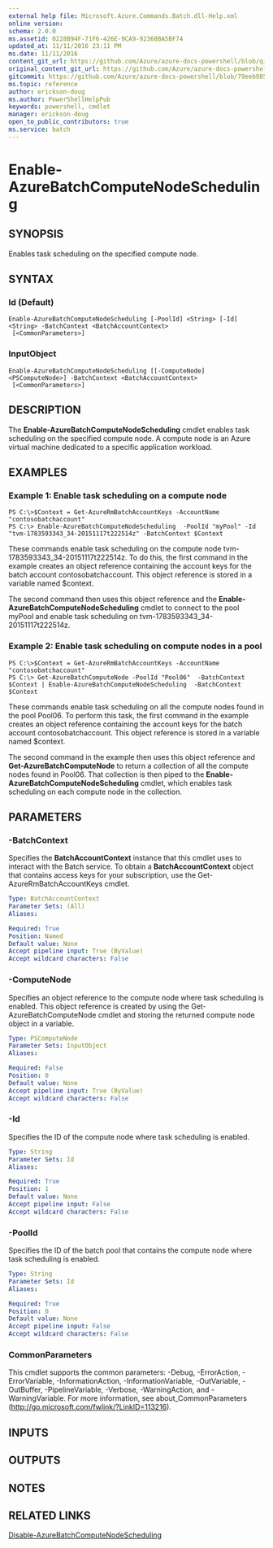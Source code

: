 ```yaml
---
external help file: Microsoft.Azure.Commands.Batch.dll-Help.xml
online version:
schema: 2.0.0
ms.assetid: 0228B94F-71F6-426E-9CA9-92368BA5BF74
updated_at: 11/11/2016 23:11 PM
ms.date: 11/11/2016
content_git_url: https://github.com/Azure/azure-docs-powershell/blob/qinezh-conceptual/azureps-cmdlets-docs/ResourceManager/AzureRM.Batch/v2.1.0/Enable-AzureBatchComputeNodeScheduling.md
original_content_git_url: https://github.com/Azure/azure-docs-powershell/blob/qinezh-conceptual/azureps-cmdlets-docs/ResourceManager/AzureRM.Batch/v2.1.0/Enable-AzureBatchComputeNodeScheduling.md
gitcommit: https://github.com/Azure/azure-docs-powershell/blob/79eeb985ea480979357fb4695832a0c3d29a48bf
ms.topic: reference
author: erickson-doug
ms.author: PowerShellHelpPub
keywords: powershell, cmdlet
manager: erickson-doug
open_to_public_contributors: true
ms.service: batch
---
```


# Enable-AzureBatchComputeNodeScheduling

## SYNOPSIS
Enables task scheduling on the specified compute node.

## SYNTAX

### Id (Default)
```
Enable-AzureBatchComputeNodeScheduling [-PoolId] <String> [-Id] <String> -BatchContext <BatchAccountContext>
 [<CommonParameters>]
```

### InputObject
```
Enable-AzureBatchComputeNodeScheduling [[-ComputeNode] <PSComputeNode>] -BatchContext <BatchAccountContext>
 [<CommonParameters>]
```

## DESCRIPTION
The **Enable-AzureBatchComputeNodeScheduling** cmdlet enables task scheduling on the specified compute node.
A compute node is an Azure virtual machine dedicated to a specific application workload.

## EXAMPLES

### Example 1: Enable task scheduling on a compute node
```
PS C:\>$Context = Get-AzureRmBatchAccountKeys -AccountName "contosobatchaccount"
PS C:\> Enable-AzureBatchComputeNodeScheduling  -PoolId "myPool" -Id "tvm-1783593343_34-20151117t222514z" -BatchContext $Context
```

These commands enable task scheduling on the compute node tvm-1783593343_34-20151117t222514z.
To do this, the first command in the example creates an object reference containing the account keys for the batch account contosobatchaccount.
This object reference is stored in a variable named $context.

The second command then uses this object reference and the **Enable-AzureBatchComputeNodeScheduling** cmdlet to connect to the pool myPool and enable task scheduling on tvm-1783593343_34-20151117t222514z.

### Example 2: Enable task scheduling on compute nodes in a pool
```
PS C:\>$Context = Get-AzureRmBatchAccountKeys -AccountName "contosobatchaccount"
PS C:\> Get-AzureBatchComputeNode -PoolId "Pool06"  -BatchContext $Context | Enable-AzureBatchComputeNodeScheduling  -BatchContext $Context
```

These commands enable task scheduling on all the compute nodes found in the pool Pool06.
To perform this task, the first command in the example creates an object reference containing the account keys for the batch account contosobatchaccount.
This object reference is stored in a variable named $context.

The second command in the example then uses this object reference and **Get-AzureBatchComputeNode** to return a collection of all the compute nodes found in Pool06.
That collection is then piped to the **Enable-AzureBatchComputeNodeScheduling** cmdlet, which enables task scheduling on each compute node in the collection.

## PARAMETERS

### -BatchContext
Specifies the **BatchAccountContext** instance that this cmdlet uses to interact with the Batch service.
To obtain a **BatchAccountContext** object that contains access keys for your subscription, use the Get-AzureRmBatchAccountKeys cmdlet.

```yaml
Type: BatchAccountContext
Parameter Sets: (All)
Aliases: 

Required: True
Position: Named
Default value: None
Accept pipeline input: True (ByValue)
Accept wildcard characters: False
```

### -ComputeNode
Specifies an object reference to the compute node where task scheduling is enabled.
This object reference is created by using the Get-AzureBatchComputeNode cmdlet and storing the returned compute node object in a variable.

```yaml
Type: PSComputeNode
Parameter Sets: InputObject
Aliases: 

Required: False
Position: 0
Default value: None
Accept pipeline input: True (ByValue)
Accept wildcard characters: False
```

### -Id
Specifies the ID of the compute node where task scheduling is enabled.

```yaml
Type: String
Parameter Sets: Id
Aliases: 

Required: True
Position: 1
Default value: None
Accept pipeline input: False
Accept wildcard characters: False
```

### -PoolId
Specifies the ID of the batch pool that contains the compute node where task scheduling is enabled.

```yaml
Type: String
Parameter Sets: Id
Aliases: 

Required: True
Position: 0
Default value: None
Accept pipeline input: False
Accept wildcard characters: False
```

### CommonParameters
This cmdlet supports the common parameters: -Debug, -ErrorAction, -ErrorVariable, -InformationAction, -InformationVariable, -OutVariable, -OutBuffer, -PipelineVariable, -Verbose, -WarningAction, and -WarningVariable. For more information, see about_CommonParameters (http://go.microsoft.com/fwlink/?LinkID=113216).

## INPUTS

## OUTPUTS

## NOTES

## RELATED LINKS

[Disable-AzureBatchComputeNodeScheduling](./Disable-AzureBatchComputeNodeScheduling.md)


